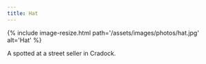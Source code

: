 ```yaml
---
title: Hat
---
```


{% include image-resize.html
    path='/assets/images/photos/hat.jpg'
    alt='Hat'
%}

A spotted at a street seller in Cradock.
